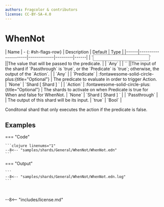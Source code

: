```yaml
---
authors: Fragcolor & contributors
license: CC-BY-SA-4.0
---
```



# WhenNot

<div class="sh-parameters" markdown="1">
| Name | - {: #sh-flags-row} | Description | Default | Type |
|------|---------------------|-------------|---------|------|
| `<input>` ||The value that will be passed to the predicate. | | `Any` |
| `<output>` ||The input of the shard if `Passthrough` is `true`, or the `Predicate` is `true`; otherwise, the output of the `Action`. | | `Any` |
| `Predicate` | :fontawesome-solid-circle-plus:{title="Optional"}  | The predicate to evaluate in order to trigger Action. | `None` | `Shard [ Shard ] ` |
| `Action` | :fontawesome-solid-circle-plus:{title="Optional"}  | The shards to activate on when Predicate is true for When and false for WhenNot. | `None` | `Shard [ Shard ] ` |
| `Passthrough` |  | The output of this shard will be its input. | `true` | `Bool` |

</div>

Conditonal shard that only executes the action if the predicate is false.

## Examples

=== "Code"

    ```clojure linenums="1"
    --8<-- "samples/shards/General/WhenNot/WhenNot.edn"
    ```

=== "Output"

    ```
    --8<-- "samples/shards/General/WhenNot/WhenNot.edn.log"
    ```
&nbsp;

--8<-- "includes/license.md"
